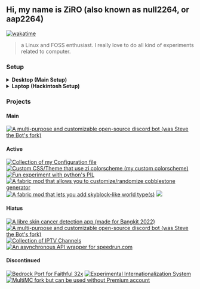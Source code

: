 ## Hi, my name is ZiRO (also known as null2264, or aap2264)

[![wakatime](https://wakatime.com/badge/user/e3f91dd5-c937-4d7d-98f5-f2282e7bfb16.svg)](https://wakatime.com/@e3f91dd5-c937-4d7d-98f5-f2282e7bfb16)

> a Linux and FOSS enthusiast. I really love to do all kind of experiments related to computer.

### Setup

<details><summary><b>Desktop (Main Setup)</b></summary>
<br/>

|**Model**| Biostar H61MLV2 |
|:-|:-|
|**Processor**| Intel Pentium G2010 2.80GHz |
|**Graphics**| Integrated Intel HD Graphics 2500 |
|**Memory**| 12GB (8GB + 4GB) |
|**Storage**| 500GB HDD |
|**OS**| Arch Linux |

</details>

<details><summary><b>Laptop (Hackintosh Setup)</b></summary>
<br/>

|**Model**| Lenovo ThinkPad L460 |
|:-|:-|
|**Processor**| Intel Core i5-6300U 2.50GHz / 3.00GHz |
|**Graphics**| Integrated Intel HD Graphics 520 |
|**Memory**| 8GB |
|**Storage**| 256 SSD |
|**OS**| macOS Monterey (v12.6 - OCv0.8.4) |

</details>

### Projects

#### Main

[![A multi-purpose and customizable open-source discord bot (was Steve the Bot's fork)](https://img.shields.io/badge/-Z3R0-black?style=flat&logo=python)](https://github.com/ZiRO-Bot/ziBot)

#### Active

[![Collection of my Configuration file](https://img.shields.io/badge/-dotfiles-black?style=flat&logo=linux)](https://github.com/null2264/dotfiles)
[![Custom CSS/Theme that use zi colorscheme (my custom colorscheme)](https://img.shields.io/badge/-ziDark-black?style=flat&logo=css3)](https://github.com/null2264/ziDark)
[![Fun experiment with python's PIL](https://img.shields.io/badge/-imagemanip-black?style=flat&logo=python)](https://github.com/null2264/imagemanip)
[![A fabric mod that allows you to customize/randomize cobblestone generator](https://img.shields.io/badge/-CobbleGen-black?style=flat&logo=minecraft)](https://github.com/null2264/CobbleGen)
[![A fabric mod that lets you add skyblock-like world type(s)](https://img.shields.io/badge/-Skyblock%20Creator-black?style=flat&logo=minecraft)](https://github.com/null2264/SkyblockCreator)
[![](https://img.shields.io/badge/-And%20more%20other%20small%20project...-black?style=flat&logo=github)](https://github.com/null2264)

#### Hiatus

[![A libre skin cancer detection app (made for Bangkit 2022)](https://img.shields.io/badge/-SkinCan-black?style=flat&logo=kotlin)](https://github.com/SkinCanOrg/SkinCan)
[![A multi-purpose and customizable open-source discord bot (was Steve the Bot's fork)](https://img.shields.io/badge/-Z3R0-black?style=flat&logo=python)](https://github.com/ZiRO-Bot/ziBot)
[![Collection of IPTV Channels](https://img.shields.io/badge/-ziTV-black?style=flat&logo=appletv)](https://github.com/null2264/ziTV)
[![An asynchronous API wrapper for speedrun.com](https://img.shields.io/badge/-speedrun.py-black?style=flat&logo=python)](https://github.com/null2264/speedrun.py)

#### Discontinued

[![Bedrock Port for Faithful 32x](https://img.shields.io/badge/-Faithful%20BE-black?style=flat&logo=minecraft)](https://github.com/null2264/Faithful-BE)
[![Experimental Internationalization System](https://img.shields.io/badge/-i18n-black?style=flat&logo=googletranslate)](https://github.com/null2264/i18n)
[![MultiMC fork but can be used without Premium account](https://img.shields.io/badge/-ziLauncher-black?style=flat&logo=cplusplus)](https://github.com/null2264/Project-MC-Launcher)
